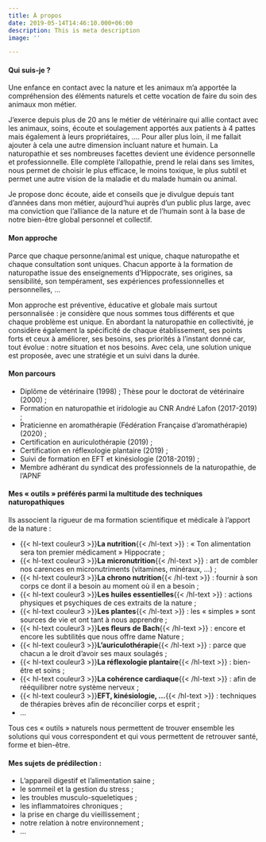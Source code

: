 ```yaml
---
title: À propos
date: 2019-05-14T14:46:10.000+06:00
description: This is meta description
image: ''

---
```

#### Qui suis-je ?

Une enfance en contact avec la nature et les animaux m’a apportée la compréhension des éléments naturels et cette vocation de faire du soin des animaux mon métier.

J’exerce depuis plus de 20 ans le métier de vétérinaire qui allie contact avec les animaux, soins, écoute et soulagement apportés aux patients à 4 pattes mais également à leurs propriétaires, .... Pour aller plus loin, il me fallait ajouter à cela une autre dimension incluant nature et humain. La naturopathie et ses nombreuses facettes devient une évidence personnelle et professionnelle. Elle complète l’allopathie, prend le relai dans ses limites, nous permet de choisir le plus efficace, le moins toxique, le plus subtil et permet une autre vision de la maladie et du malade humain ou animal.

Je propose donc écoute, aide et conseils que je divulgue depuis tant d’années dans mon métier, aujourd‘hui auprès d’un public plus large, avec ma conviction que l’alliance de la nature et de l’humain sont à la base de notre bien-être global personnel et collectif.

#### Mon approche

Parce que chaque personne/animal est unique, chaque naturopathe et chaque consultation sont uniques. Chacun apporte à la formation de naturopathe issue des enseignements d’Hippocrate, ses origines, sa sensibilité, son tempérament, ses expériences professionnelles et personnelles, ...

Mon approche est préventive, éducative et globale mais surtout personnalisée : je considère que nous sommes tous différents et que chaque problème est unique. En abordant la naturopathie en collectivité, je considère également la spécificité de chaque établissement, ses points forts et ceux à améliorer, ses besoins, ses priorités à l’instant donné car, tout évolue : notre situation et nos besoins. Avec cela, une solution unique est proposée, avec une stratégie et un suivi dans la durée.

#### Mon parcours

* Diplôme de vétérinaire (1998) ; Thèse pour le doctorat de vétérinaire (2000) ;
* Formation en naturopathie et iridologie au CNR André Lafon (2017-2019) ;
* Praticienne en aromathérapie (Fédération Française d’aromathérapie) (2020) ;
* Certification en auriculothérapie (2019) ;
* Certification en réflexologie plantaire (2019) ;
* Suivi de formation en EFT et kinésiologie (2018-2019) ;
* Membre adhérant du syndicat des professionnels de la naturopathie, de l’APNF

#### Mes « outils » préférés parmi la multitude des techniques naturopathiques

Ils associent la rigueur de ma formation scientifique et médicale à l’apport de la nature :

* {{< hl-text couleur3 >}}**La nutrition**{{< /hl-text >}} : « Ton alimentation sera ton premier médicament » Hippocrate ;
* {{< hl-text couleur3 >}}**La micronutrition**{{< /hl-text >}} : art de combler nos carences en micronutriments (vitamines, minéraux, ...) ;
* {{< hl-text couleur3 >}}**La chrono nutrition**{{< /hl-text >}} : fournir à son corps ce dont il a besoin au moment où il en a besoin ;
* {{< hl-text couleur3 >}}**Les huiles essentielles**{{< /hl-text >}} : actions physiques et psychiques de ces extraits de la nature ;
* {{< hl-text couleur3 >}}**Les plantes**{{< /hl-text >}} : les « simples » sont sources de vie et ont tant à nous apprendre ;
* {{< hl-text couleur3 >}}**Les fleurs de Bach**{{< /hl-text >}} : encore et encore les subtilités que nous offre dame Nature ;
* {{< hl-text couleur3 >}}**L’auriculothérapie**{{< /hl-text >}} : parce que chacun a le droit d’avoir ses maux soulagés ;
* {{< hl-text couleur3 >}}**La réflexologie plantaire**{{< /hl-text >}} : bien-être et soins ;
* {{< hl-text couleur3 >}}**La cohérence cardiaque**{{< /hl-text >}} : afin de rééquilibrer notre système nerveux ;
* {{< hl-text couleur3 >}}**EFT, kinésiologie, ...**{{< /hl-text >}} : techniques de thérapies brèves afin de réconcilier corps et esprit ;
* ...

Tous ces « outils » naturels nous permettent de trouver ensemble les solutions qui vous correspondent et qui vous permettent de retrouver santé, forme et bien-être.

#### Mes sujets de prédilection :

* L’appareil digestif et l’alimentation saine ;
* le sommeil et la gestion du stress ;
* les troubles musculo-squeletiques ;
* les inflammatoires chroniques ;
* la prise en charge du vieillissement ;
* notre relation à notre environnement ;
* ...